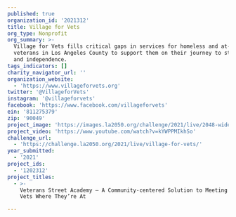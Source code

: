 ```yaml
---
published: true
organization_id: '2021312'
title: Village for Vets
org_type: Nonprofit
org_summary: >-
  Village for Vets fills critical gaps in services for homeless and at-risk
  veterans in Los Angeles County to support them on their journey to stability
  and independence.
tags_indicators: []
charity_navigator_url: ''
organization_website:
  - 'https://www.villageforvets.org'
twitter: '@VillageforVets'
instagram: '@villageforvets'
facebook: 'https://www.facebook.com/villageforvets'
ein: '811275379'
zip: '90049'
project_image: 'https://images.la2050.org/challenge/2021/live/2048-wide/village-for-vets.jpg'
project_video: 'https://www.youtube.com/watch?v=kYWPPMIkhSo'
challenge_url:
  - 'https://challenge.la2050.org/2021/live/village-for-vets/'
year_submitted:
  - '2021'
project_ids:
  - '1202312'
project_titles:
  - >-
    Veterans Street Academy – A Community-centered Solution to Meeting Homeless
    Vets Where They’re At

---
```

